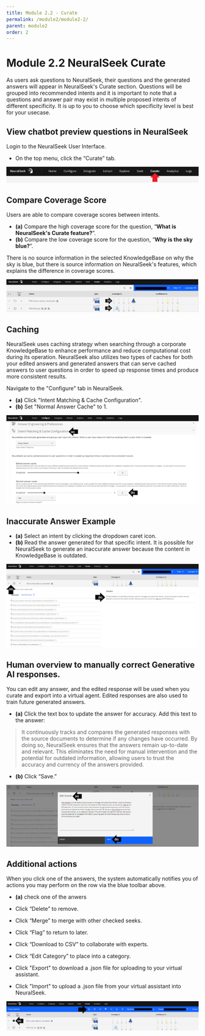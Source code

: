 ```yaml
---
title: Module 2.2 - Curate
permalink: /module2/module2-2/
parent: module2
order: 2
---
```


# Module 2.2 NeuralSeek Curate

As users ask questions to NeuralSeek, their questions and the generated answers will appear in NeuralSeek's Curate section. Questions will be grouped into recommended intents and it is important to note that a questions and answer pair may exist in multiple proposed intents of different specificity. It is up to you to choose which specificity level is best for your usecase. 

## View chatbot preview questions in NeuralSeek

Login to the NeuralSeek User Interface. 

- On the top menu, click the “Curate” tab. 

![image2.1.2](images/image2.1.2_updated.png)

## Compare Coverage Score

Users are able to compare coverage scores between intents. 

- **(a)** Compare the high coverage score for the question, “**What is NeuralSeek's Curate feature?**”.
- **(b)** Compare the low coverage score for the question, “**Why is the sky blue?**”. 

There is no source information in the selected KnowledgeBase on why the sky is blue, but there is source information on NeuralSeek's features, which explains the difference in coverage scores.

![image2.1.3](images/image2.1.3_updated.png)

## Caching
NeuralSeek uses caching strategy when searching through a corporate KnowledgeBase to enhance performance and reduce computational cost during its operation. NeuralSeek also utilizes two types of caches for both your edited answers and generated answers that can serve cached answers to user questions in order to speed up response times and produce more consistent results.

Navigate to the "Configure" tab in NeuralSeek.

- **(a)** Click "Intent Matching & Cache Configuration". 
- **(b)** Set "Normal Answer Cache" to 1. 

![image2.2.4](images/image2.2.4.png)

## Inaccurate Answer Example
 
- **(a)** Select an intent by clicking the dropdown caret icon. 
- **(b)** Read the answer generated for that specific intent. It is possible for NeuralSeek to generate an inaccurate answer because the content in KnowledgeBase is outdated.

![image2.2.1](images/image2.2.1_updated.png)

## Human overview to manually correct Generative AI responses. 

You can edit any answer, and the edited response will be used when you curate and export into a virtual agent. Edited responses are also used to train future generated answers.

- **(a)** Click the text box to update the answer for accuracy. Add this text to the answer: 
> It continuously tracks and compares the generated responses with the source documents to determine if any changes have occurred. By doing so, NeuralSeek ensures that the answers remain up-to-date and relevant. This eliminates the need for manual intervention and the potential for outdated information, allowing users to trust the accuracy and currency of the answers provided.
- **(b)** Click “Save.”

![image2.2.2](images/image2.2.2_updated.png)

## Additional actions

When you click one of the answers, the system automatically notifies you of actions you may perform on the row via the blue toolbar above.

- **(a)** check one of the anwers 

- Click “Delete” to remove.
- Click “Merge” to merge with other checked seeks.
- Click “Flag” to return to later.
- Click “Download to CSV” to collaborate with experts.
- Click “Edit Category” to place into a category.
- Click "Export" to download a .json file for uploading to your virtual assistant.
- Click "Import" to upload a .json file from your virtual assistant into NeuralSeek.  

![image2.2.3](images/image2.2.3_updated.png)